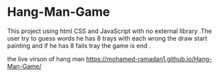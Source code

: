 # Hang-Man-Game
This project using html  CSS and JavaScript with no external library .The user try to guess words he has 8 trays with each wrong the draw start painting and if he has 8 fails tray the game is end .  


the live virson of hang man https://mohamed-ramadan1.github.io/Hang-Man-Game/
